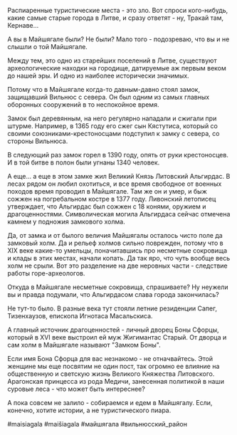 Распиаренные туристические места - это зло. Вот спроси кого-нибудь, какие самые старые города в Литве, и сразу ответят - ну, Тракай там, Кернаве...

А вы в Майшягале были? Не были? Мало того - подозреваю, что вы и не слышли о той Майшягале.

Между тем, это одно из старейших поселений в Литве, существуют археологические находки на городище, датируемые аж первым веком до нашей эры. И одно из наиболее исторически значимых.

Потому что в Майшягале когда-то давным-давно стоял замок, защищавший Вильнюс с севера. Он был одним из самых главных оборонных сооружений в то неспокойное время.

Замок был деревянным, на него регулярно нападали и сжигали при штурме. Например, в 1365 году его сжег сын Кястутиса, который со своими союзниками-крестоносцами подступил к замку с севера, со стороны Вильнюса.

В следующий раз замок горел в 1390 году, опять от руки крестоносцев. И в той битве в полон были угнаны 1340 человек. 

А еще... а еще в этом замке жил Великий Князь Литовский Альгирдас. В лесах рядом он любил охотиться, и все время свободное от военных походов время проводил в Майшягале. Там же он и умер, и быж сожжен на погребальном костре в 1377 году. Ливонский летописец утверждает, что Альгирдас был сожжен с 18 конями, оружием и драгоценностями. Символическая могила Альгирдаса сейчас отмечена камнем у подножия замкового холма.

Да, от замка и от былого величия Майшягалы осталось чисто поле да замковый холм. Да и рельеф холмов сильно поврежден, потому что в XIX веке какие-то умельцы, поначитавшись про несметные сокровища и клады в этих местах, начали копать. Да так яро, что чуть вообще весь холм не срыли. Вот это разделение на две неровных части - следствие работы горе-археологов.

Откуда в Майшягале несметные сокровища, спрашиваете? Ну неужели вы и правда подумали, что Альгирдасом слава города закончилась?

Не тут-то было. В разные века тут стояли летние резиденции Сапег, Тизенхаузов, епископа Игнотаса Масальскиса.

А главный источник драгоценностей - личный дворец Боны Сфорцы, который в XVI веке выстроил ей муж Жигимантас Старый. От дворца и сам холм в Майшягале называют "Замком Боны". 

Если имя Бона Сфорца для вас незнакомо - не отначвайтесь. Этой женщине мы еще посвятим не один пост, так огромно ее влияние на общественную и светскую жизнь Великого Княжества Литовского. Арагонская принцесса из рода Медичи, занесенная политикой в наши суровые леса - что может быть интереснее?

А пока совсем не залило - собираемся и едем в Майшягалу. Если, конечно, хотите истории, а не туристического пиара.

#maisiagala #maišiagala #майшягала #вильнюсский_район

